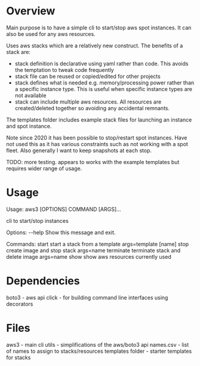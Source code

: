 Overview
========

Main purpose is to have a simple cli to start/stop aws spot instances. It can also be used for any aws resources.

Uses aws stacks which are a relatively new construct. The benefits of a stack are:

* stack definition is declarative using yaml rather than code. This avoids the temptation to tweak code frequently
* stack file can be reused or copied/edited for other projects
* stack defines what is needed e.g. memory/processing power rather than a specific instance type. This is useful when specific instance types are not available
* stack can include multiple aws resources. All resources are created/deleted together so avoiding any accidental remnants.

The templates folder includes example stack files for launching an instance and spot instance.

Note since 2020 it has been possible to stop/restart spot instances. Have not used this as it has various constraints such as not working with a spot fleet. Also generally I want to keep snapshots at each stop.

TODO: more testing. appears to works with the example templates but requires wider range of usage.

Usage
=====

Usage: aws3 [OPTIONS] COMMAND [ARGS]...

  cli to start/stop instances

Options:
  --help  Show this message and exit.

Commands:
  start      start a stack from a template args=template [name]
  stop       create image and stop stack args=name
  terminate  terminate stack and delete image args=name
  show       show aws resources currently used


Dependencies
============

boto3 - aws api
click - for building command line interfaces using decorators

Files
=====

aws3 - main cli
utils - simplifications of the aws/boto3 api
names.csv - list of names to assign to stacks/resources
templates folder - starter templates for stacks